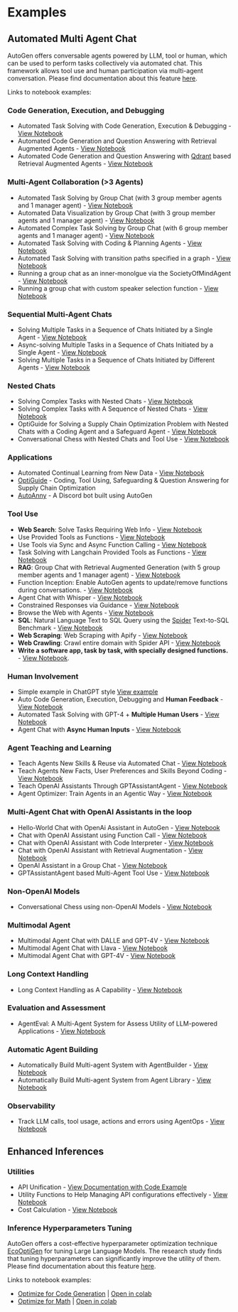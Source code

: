 # Examples

## Automated Multi Agent Chat

AutoGen offers conversable agents powered by LLM, tool or human, which can be used to perform tasks collectively via automated chat. This framework allows tool use and human participation via multi-agent conversation.
Please find documentation about this feature [here](/docs/Use-Cases/agent_chat).

Links to notebook examples:

### Code Generation, Execution, and Debugging

- Automated Task Solving with Code Generation, Execution & Debugging - [View Notebook](/docs/notebooks/agentchat_auto_feedback_from_code_execution)
- Automated Code Generation and Question Answering with Retrieval Augmented Agents - [View Notebook](/docs/notebooks/agentchat_RetrieveChat)
- Automated Code Generation and Question Answering with [Qdrant](https://qdrant.tech/) based Retrieval Augmented Agents - [View Notebook](/docs/notebooks/agentchat_RetrieveChat_qdrant)

### Multi-Agent Collaboration (>3 Agents)

- Automated Task Solving by Group Chat (with 3 group member agents and 1 manager agent) - [View Notebook](/docs/notebooks/agentchat_groupchat)
- Automated Data Visualization by Group Chat (with 3 group member agents and 1 manager agent) - [View Notebook](/docs/notebooks/agentchat_groupchat_vis)
- Automated Complex Task Solving by Group Chat (with 6 group member agents and 1 manager agent) - [View Notebook](/docs/notebooks/agentchat_groupchat_research)
- Automated Task Solving with Coding & Planning Agents - [View Notebook](https://github.com/SuperDappAI/superdappstudio/blob/0.2/notebook/agentchat_planning.ipynb)
- Automated Task Solving with transition paths specified in a graph - [View Notebook](https://microsoft.github.io/autogen/docs/notebooks/agentchat_groupchat_finite_state_machine)
- Running a group chat as an inner-monolgue via the SocietyOfMindAgent - [View Notebook](/docs/notebooks/agentchat_society_of_mind)
- Running a group chat with custom speaker selection function - [View Notebook](/docs/notebooks/agentchat_groupchat_customized)

### Sequential Multi-Agent Chats

- Solving Multiple Tasks in a Sequence of Chats Initiated by a Single Agent - [View Notebook](/docs/notebooks/agentchat_multi_task_chats)
- Async-solving Multiple Tasks in a Sequence of Chats Initiated by a Single Agent - [View Notebook](/docs/notebooks/agentchat_multi_task_async_chats)
- Solving Multiple Tasks in a Sequence of Chats Initiated by Different Agents - [View Notebook](/docs/notebooks/agentchats_sequential_chats)

### Nested Chats

- Solving Complex Tasks with Nested Chats - [View Notebook](/docs/notebooks/agentchat_nestedchat)
- Solving Complex Tasks with A Sequence of Nested Chats - [View Notebook](/docs/notebooks/agentchat_nested_sequential_chats)
- OptiGuide for Solving a Supply Chain Optimization Problem with Nested Chats with a Coding Agent and a Safeguard Agent - [View Notebook](/docs/notebooks/agentchat_nestedchat_optiguide)
- Conversational Chess with Nested Chats and Tool Use - [View Notebook](/docs/notebooks/agentchat_nested_chats_chess)

### Applications

- Automated Continual Learning from New Data - [View Notebook](https://github.com/SuperDappAI/superdappstudio/blob/0.2/notebook/agentchat_stream.ipynb)
- [OptiGuide](https://github.com/microsoft/optiguide) - Coding, Tool Using, Safeguarding & Question Answering for Supply Chain Optimization
- [AutoAnny](https://github.com/SuperDappAI/superdappstudio/tree/main/samples/apps/auto-anny) - A Discord bot built using AutoGen

### Tool Use

- **Web Search**: Solve Tasks Requiring Web Info - [View Notebook](https://github.com/SuperDappAI/superdappstudio/blob/0.2/notebook/agentchat_web_info.ipynb)
- Use Provided Tools as Functions - [View Notebook](/docs/notebooks/agentchat_function_call_currency_calculator)
- Use Tools via Sync and Async Function Calling - [View Notebook](/docs/notebooks/agentchat_function_call_async)
- Task Solving with Langchain Provided Tools as Functions - [View Notebook](https://github.com/SuperDappAI/superdappstudio/blob/0.2/notebook/agentchat_langchain.ipynb)
- **RAG**: Group Chat with Retrieval Augmented Generation (with 5 group member agents and 1 manager agent) - [View Notebook](/docs/notebooks/agentchat_groupchat_RAG)
- Function Inception: Enable AutoGen agents to update/remove functions during conversations. - [View Notebook](https://github.com/SuperDappAI/superdappstudio/blob/0.2/notebook/agentchat_inception_function.ipynb)
- Agent Chat with Whisper - [View Notebook](/docs/notebooks/agentchat_video_transcript_translate_with_whisper)
- Constrained Responses via Guidance - [View Notebook](https://github.com/SuperDappAI/superdappstudio/blob/0.2/notebook/agentchat_guidance.ipynb)
- Browse the Web with Agents - [View Notebook](https://github.com/SuperDappAI/superdappstudio/blob/0.2/notebook/agentchat_surfer.ipynb)
- **SQL**: Natural Language Text to SQL Query using the [Spider](https://yale-lily.github.io/spider) Text-to-SQL Benchmark - [View Notebook](https://github.com/SuperDappAI/superdappstudio/blob/0.2/notebook/agentchat_sql_spider.ipynb)
- **Web Scraping**: Web Scraping with Apify - [View Notebook](/docs/notebooks/agentchat_webscraping_with_apify)
- **Web Crawling**: Crawl entire domain with Spider API - [View Notebook](/docs/notebooks/agentchat_webcrawling_with_spider)
- **Write a software app, task by task, with specially designed functions.** - [View Notebook](https://github.com/SuperDappAI/superdappstudio/blob/0.2/notebook/agentchat_function_call_code_writing.ipynb).

### Human Involvement

- Simple example in ChatGPT style [View example](https://github.com/SuperDappAI/superdappstudio/blob/0.2/samples/simple_chat.py)
- Auto Code Generation, Execution, Debugging and **Human Feedback** - [View Notebook](https://github.com/SuperDappAI/superdappstudio/blob/0.2/notebook/agentchat_human_feedback.ipynb)
- Automated Task Solving with GPT-4 + **Multiple Human Users** - [View Notebook](https://github.com/SuperDappAI/superdappstudio/blob/0.2/notebook/agentchat_two_users.ipynb)
- Agent Chat with **Async Human Inputs** - [View Notebook](https://github.com/SuperDappAI/superdappstudio/blob/0.2/notebook/Async_human_input.ipynb)

### Agent Teaching and Learning

- Teach Agents New Skills & Reuse via Automated Chat - [View Notebook](/docs/notebooks/agentchat_teaching)
- Teach Agents New Facts, User Preferences and Skills Beyond Coding - [View Notebook](/docs/notebooks/agentchat_teachability)
- Teach OpenAI Assistants Through GPTAssistantAgent - [View Notebook](https://github.com/SuperDappAI/superdappstudio/blob/0.2/notebook/agentchat_teachable_oai_assistants.ipynb)
- Agent Optimizer: Train Agents in an Agentic Way - [View Notebook](https://github.com/SuperDappAI/superdappstudio/blob/0.2/notebook/agentchat_agentoptimizer.ipynb)

### Multi-Agent Chat with OpenAI Assistants in the loop

- Hello-World Chat with OpenAi Assistant in AutoGen - [View Notebook](https://github.com/SuperDappAI/superdappstudio/blob/0.2/notebook/agentchat_oai_assistant_twoagents_basic.ipynb)
- Chat with OpenAI Assistant using Function Call - [View Notebook](https://github.com/SuperDappAI/superdappstudio/blob/0.2/notebook/agentchat_oai_assistant_function_call.ipynb)
- Chat with OpenAI Assistant with Code Interpreter - [View Notebook](https://github.com/SuperDappAI/superdappstudio/blob/0.2/notebook/agentchat_oai_code_interpreter.ipynb)
- Chat with OpenAI Assistant with Retrieval Augmentation - [View Notebook](https://github.com/SuperDappAI/superdappstudio/blob/0.2/notebook/agentchat_oai_assistant_retrieval.ipynb)
- OpenAI Assistant in a Group Chat - [View Notebook](https://github.com/SuperDappAI/superdappstudio/blob/0.2/notebook/agentchat_oai_assistant_groupchat.ipynb)
- GPTAssistantAgent based Multi-Agent Tool Use - [View Notebook](https://github.com/SuperDappAI/superdappstudio/blob/0.2/notebook/gpt_assistant_agent_function_call.ipynb)

### Non-OpenAI Models
- Conversational Chess using non-OpenAI Models - [View Notebook](/docs/notebooks/agentchat_nested_chats_chess_altmodels)

### Multimodal Agent

- Multimodal Agent Chat with DALLE and GPT-4V   - [View Notebook](https://github.com/SuperDappAI/superdappstudio/blob/0.2/notebook/agentchat_dalle_and_gpt4v.ipynb)
- Multimodal Agent Chat with Llava  - [View Notebook](https://github.com/SuperDappAI/superdappstudio/blob/0.2/notebook/agentchat_lmm_llava.ipynb)
- Multimodal Agent Chat with GPT-4V - [View Notebook](https://github.com/SuperDappAI/superdappstudio/blob/0.2/notebook/agentchat_lmm_gpt-4v.ipynb)

### Long Context Handling

<!-- - Conversations with Chat History Compression Enabled - [View Notebook](https://github.com/SuperDappAI/superdappstudio/blob/0.2/notebook/agentchat_compression.ipynb) -->
- Long Context Handling as A Capability - [View Notebook](/docs/notebooks/agentchat_transform_messages)

### Evaluation and Assessment

- AgentEval: A Multi-Agent System for Assess Utility of LLM-powered Applications - [View Notebook](https://github.com/SuperDappAI/superdappstudio/blob/0.2/notebook/agenteval_cq_math.ipynb)

### Automatic Agent Building

- Automatically Build Multi-agent System with AgentBuilder - [View Notebook](https://github.com/SuperDappAI/superdappstudio/blob/0.2/notebook/autobuild_basic.ipynb)
- Automatically Build Multi-agent System from Agent Library - [View Notebook](https://github.com/SuperDappAI/superdappstudio/blob/0.2/notebook/autobuild_agent_library.ipynb)

### Observability
- Track LLM calls, tool usage, actions and errors using AgentOps - [View Notebook](https://github.com/SuperDappAI/superdappstudio/blob/0.2/notebook/agentchat_agentops.ipynb)

## Enhanced Inferences

### Utilities

- API Unification  - [View Documentation with Code Example](https://microsoft.github.io/autogen/docs/Use-Cases/enhanced_inference/#api-unification)
- Utility Functions to Help Managing API configurations effectively - [View Notebook](/docs/topics/llm_configuration)
- Cost Calculation - [View Notebook](https://github.com/SuperDappAI/superdappstudio/blob/0.2/notebook/agentchat_cost_token_tracking.ipynb)

### Inference Hyperparameters Tuning

AutoGen offers a cost-effective hyperparameter optimization technique [EcoOptiGen](https://arxiv.org/abs/2303.04673) for tuning Large Language Models. The research study finds that tuning hyperparameters can significantly improve the utility of them.
Please find documentation about this feature [here](/docs/Use-Cases/enhanced_inference).

Links to notebook examples:
* [Optimize for Code Generation](https://github.com/SuperDappAI/superdappstudio/blob/0.2/notebook/oai_completion.ipynb) | [Open in colab](https://colab.research.google.com/github/SuperDappAI/superdappstudio/blob/main/notebook/oai_completion.ipynb)
* [Optimize for Math](https://github.com/SuperDappAI/superdappstudio/blob/0.2/notebook/oai_chatgpt_gpt4.ipynb) | [Open in colab](https://colab.research.google.com/github/SuperDappAI/superdappstudio/blob/main/notebook/oai_chatgpt_gpt4.ipynb)
